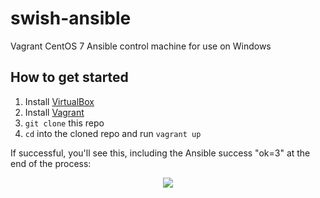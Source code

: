 # swish-ansible
Vagrant CentOS 7 Ansible control machine for use on Windows

## How to get started
1. Install [VirtualBox](https://www.virtualbox.org/wiki/Downloads)
1. Install [Vagrant](https://www.vagrantup.com/)
1. `git clone` this repo
1. `cd` into the cloned repo and run `vagrant up`

If successful, you'll see this, including the Ansible success "ok=3" at the end of the process:

<p align="center">
  <img src="https://swishdata.s3.amazonaws.com/1.png">
</p>
